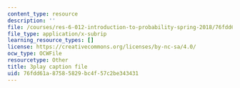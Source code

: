 ```yaml
---
content_type: resource
description: ''
file: /courses/res-6-012-introduction-to-probability-spring-2018/76fdd61a87585829bc4f57c2be343431_h8DKVKfWU_Q.vtt
file_type: application/x-subrip
learning_resource_types: []
license: https://creativecommons.org/licenses/by-nc-sa/4.0/
ocw_type: OCWFile
resourcetype: Other
title: 3play caption file
uid: 76fdd61a-8758-5829-bc4f-57c2be343431
---
```

